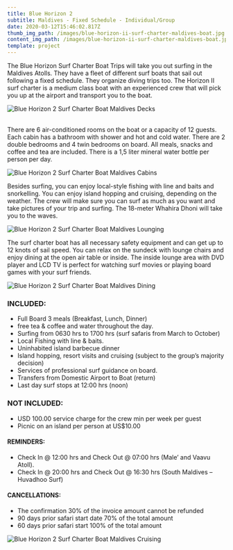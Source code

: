 ```yaml
---
title: Blue Horizon 2
subtitle: Maldives - Fixed Schedule - Individual/Group
date: 2020-03-12T15:46:02.817Z
thumb_img_path: /images/blue-horizon-ii-surf-charter-maldives-boat.jpg
content_img_path: /images/blue-horizon-ii-surf-charter-maldives-boat.jpg
template: project
---
```

The Blue Horizon Surf Charter Boat Trips will take you out surfing in the Maldives Atolls. They have a fleet of different surf boats that sail out following a fixed schedule. They organize diving trips too. The Horizon II surf charter is a medium class boat with an experienced crew that will pick you up at the airport and transport you to the boat. 

![Blue Horizon 2 Surf Charter Boat Maldives Decks](/images/blue-horizon-ii-surf-charter-maldives-deck.jpg "Blue Horizon 2 Surf Charter Boat Maldives Decks")

\
There are 6 air-conditioned rooms on the boat or a capacity of 12 guests. Each cabin has a bathroom with shower and hot and cold water. There are 2 double bedrooms and 4 twin bedrooms on board. All meals, snacks and coffee and tea are included. There is a 1,5 liter mineral water bottle per person per day.

![Blue Horizon 2 Surf Charter Boat Maldives Cabins](/images/blue-horizon-ii-surf-charter-maldives-bunks-.jpg "Blue Horizon 2 Surf Charter Boat Maldives  Cabins")

Besides surfing, you can enjoy local-style fishing with line and baits and snorkelling. You can enjoy island hopping and cruising, depending on the weather. The crew will make sure you can surf as much as you want and take pictures of your trip and surfing. The 18-meter Whahira Dhoni will take you to the waves.

![Blue Horizon 2 Surf Charter Boat Maldives Lounging](/images/blue-horizon-ii-surf-charter-maldives-sundeck.jpg "Blue Horizon 2 Surf Charter Boat Maldives  Lounging")

The surf charter boat has all necessary safety equipment and can get up to 12 knots of sail speed. You can relax on the sundeck with lounge chairs and enjoy dining at the open air table or inside. The inside lounge area with DVD player and LCD TV is perfect for watching surf movies or playing board games with your surf friends.

![Blue Horizon 2 Surf Charter Boat Maldives  Dining](/images/blue-horizon-ii-surf-charter-maldives-dining.jpg "Blue Horizon 2 Surf Charter Boat Maldives  Dining")

### INCLUDED:

* Full Board 3 meals (Breakfast, Lunch, Dinner) 
* free tea & coffee and water throughout the day.
* Surfing from 0630 hrs to 1700 hrs (surf safaris from March to October)
* Local Fishing with line & baits.
* Uninhabited island barbecue dinner
* Island hopping, resort visits and cruising (subject to the group’s majority decision)
* Services of professional surf guidance on board.
* Transfers from Domestic Airport to Boat (return) 
* Last day surf stops at 12:00 hrs (noon)

### NOT INCLUDED:

* USD 100.00 service charge for the crew min per week per guest 
* Picnic on an island per person at US$10.00

#### REMINDERS:

* Check In @ 12:00 hrs and Check Out @ 07:00 hrs (Male’ and Vaavu Atoll).
* Check In @ 20:00 hrs and Check Out @ 16:30 hrs (South Maldives – Huvadhoo Surf)

#### CANCELLATIONS:

* The confirmation 30% of the invoice amount cannot be refunded
* 90 days prior safari start date 70% of the total amount
* 60 days prior safari start 100% of the total amount

![Blue Horizon 2 Surf Charter Boat Maldives Cruising](/images/blue-horizon-surf-charter-boat-trips-maldives.jpg "Blue Horizon 2 Surf Charter Boat Maldives Cruising")
